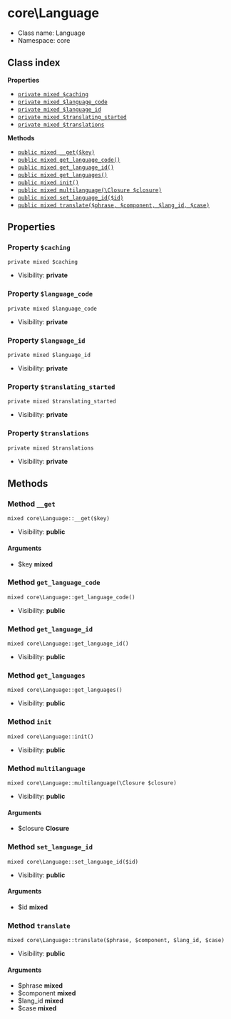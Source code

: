 # core\Language






* Class name: Language
* Namespace: core




## Class index

**Properties**
* [`private mixed $caching`](#property-$caching)
* [`private mixed $language_code`](#property-$language_code)
* [`private mixed $language_id`](#property-$language_id)
* [`private mixed $translating_started`](#property-$translating_started)
* [`private mixed $translations`](#property-$translations)

**Methods**
* [`public mixed __get($key)`](#method-__get)
* [`public mixed get_language_code()`](#method-get_language_code)
* [`public mixed get_language_id()`](#method-get_language_id)
* [`public mixed get_languages()`](#method-get_languages)
* [`public mixed init()`](#method-init)
* [`public mixed multilanguage(\Closure $closure)`](#method-multilanguage)
* [`public mixed set_language_id($id)`](#method-set_language_id)
* [`public mixed translate($phrase, $component, $lang_id, $case)`](#method-translate)







Properties
----------


### Property `$caching`

```
private mixed $caching
```





* Visibility: **private**


### Property `$language_code`

```
private mixed $language_code
```





* Visibility: **private**


### Property `$language_id`

```
private mixed $language_id
```





* Visibility: **private**


### Property `$translating_started`

```
private mixed $translating_started
```





* Visibility: **private**


### Property `$translations`

```
private mixed $translations
```





* Visibility: **private**


Methods
-------


### Method `__get`

```
mixed core\Language::__get($key)
```





* Visibility: **public**

#### Arguments

* $key **mixed**



### Method `get_language_code`

```
mixed core\Language::get_language_code()
```





* Visibility: **public**



### Method `get_language_id`

```
mixed core\Language::get_language_id()
```





* Visibility: **public**



### Method `get_languages`

```
mixed core\Language::get_languages()
```





* Visibility: **public**



### Method `init`

```
mixed core\Language::init()
```





* Visibility: **public**



### Method `multilanguage`

```
mixed core\Language::multilanguage(\Closure $closure)
```





* Visibility: **public**

#### Arguments

* $closure **Closure**



### Method `set_language_id`

```
mixed core\Language::set_language_id($id)
```





* Visibility: **public**

#### Arguments

* $id **mixed**



### Method `translate`

```
mixed core\Language::translate($phrase, $component, $lang_id, $case)
```





* Visibility: **public**

#### Arguments

* $phrase **mixed**
* $component **mixed**
* $lang_id **mixed**
* $case **mixed**


